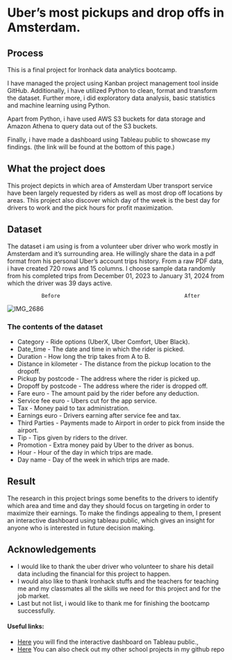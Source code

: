 # Uber’s most pickups and drop offs in Amsterdam.
## Process
This is a final project for Ironhack data analytics bootcamp. 

I have managed the project using Kanban project management tool inside GitHub. Additionally, i have utilized Python to clean, format and transform the dataset. Further more, i did exploratory data analysis, basic statistics and machine learning using Python. 

Apart from Python, i have used AWS S3 buckets for data storage and Amazon Athena to query data out of the S3 buckets. 

Finally, i have made a dashboard using Tableau public to showcase my findings. (the link will be found at the bottom of this page.)

## What the project does
This project depicts in which area of Amsterdam Uber transport service have been largely requested by riders as well as most drop off locations by areas.  This project also discover which day of the week is the best day for drivers to work and the pick hours for profit maximization.
## Dataset
The dataset i am using is from a volunteer uber driver who work mostly in Amsterdam and it’s surrounding area. He willingly share the data in a pdf format from his personal Uber’s account trips history. From a raw PDF data, i have created 720 rows and 15 columns. I choose sample data randomly from his completed trips from December 01, 2023 to January 31, 2024 from which the driver was 39 days active. 


               Before							             After

![IMG_2686](https://github.com/user-attachments/assets/9f12f835-8d5c-40e6-a816-f1dfcf7dbdd1)








### The contents of the dataset


- Category - Ride options (UberX, Uber Comfort, Uber Black).
- Date_time - The date and time in which the rider is picked.
- Duration - How long the trip takes from A to B.
- Distance in kilometer - The distance from the pickup location to the dropoff.
- Pickup by postcode - The address where the rider is picked up.
- Dropoff by postcode - The address where the rider is dropped off.
- Fare euro - The amount paid by the rider before any deduction.
- Service fee euro - Ubers cut for the app service.
- Tax - Money paid to tax administration.
- Earnings euro - Drivers earning after service fee and tax.
- Third Parties - Payments made to Airport in order to pick from inside the airport.
- Tip - Tips given by riders to the driver.
- Promotion - Extra money paid by Uber to the driver as bonus.
- Hour - Hour of the day in which trips are made.
- Day name - Day of the week in which trips are made.

## Result
The research in this project brings some benefits to the drivers to identify which area and time and day they should focus on targeting in order to maximize their earnings. To make the findings appealing to them, I present an interactive dashboard using tableau public, which gives an insight for anyone who is interested in future decision making.

## Acknowledgements
- I would like to thank the uber driver who volunteer to share his detail data including the financial for this project to happen. 
- I would also like to thank Ironhack stuffs and the teachers for teaching me and my classmates all the skills we need for this project and for the job market.
- Last but not list, i would like to thank me for finishing the bootcamp successfully.


#### Useful links:
- [Here](https://public.tableau.com/views/uberpickupsanddropoffs/PickhoursDash?:language=en-GB&:sid=&:redirect=auth&:display_count=n&:origin=viz_share_link) you will find the interactive dashboard on Tableau public.,
- [Here](https://github.com/Biruk-Buye?tab=repositories) You can also check out my other school projects in my github repo
